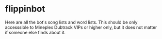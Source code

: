 # flippinbot

Here are all the bot's song lists and word lists. This should be only accesssible to Mineplex Dubtrack VIPs or higher only, but it does not matter if someone else finds about it.
